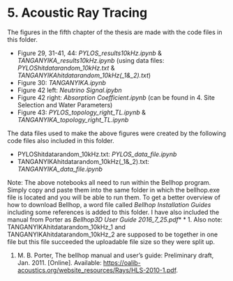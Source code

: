 # 5. Acoustic Ray Tracing

The figures in the fifth chapter of the thesis are made with the code files in this folder.
* Figure 29, 31-41, 44: *PYLOS_results10kHz.ipynb* & *TANGANYIKA_results10kHz.ipynb* (using data files: *PYLOShitdatarandom_10kHz.txt* & *TANGANYIKAhitdatarandom_10kHz(_1&_2).txt*)
* Figure 30: *TANGANYIKA.ipynb*
* Figure 42 left: *Neutrino Signal.ipybn*
* Figure 42 right: *Absorption Coefficient.ipynb* (can be found in 4. Site Selection and Water Parameters)
* Figure 43: *PYLOS_topology_right_TL.ipynb* & *TANGANYIKA_topology_right_TL.ipynb*

The data files used to make the above figures were created by the following code files also included in this folder.
* PYLOShitdatarandom_10kHz.txt: *PYLOS_data_file.ipynb*
* TANGANYIKAhitdatarandom_10kHz(_1&_2).txt: *TANGANYIKA_data_file.ipynb*

Note: The above notebooks all need to run within the Bellhop program. Simply copy and paste them into the same folder in which the bellhop.exe file is located and you will be able to run them. To get a better overview of how to download Bellhop, a word file called *Bellhop Installation Guides* including some references is added to this folder. I have also included the manual from Porter as *Bellhop3D User Guide 2016_7_25.pdf*$**1$.
Also note: TANGANYIKAhitdatarandom_10kHz_1 and TANGANYIKAhitdatarandom_10kHz_2 are supposed to be together in one file but this file succeeded the uploadable file size so they were split up. 

1. M. B. Porter, The bellhop manual and user’s guide: Preliminary draft, Jan. 2011. [Online]. Available:
https://oalib-acoustics.org/website_resources/Rays/HLS-2010-1.pdf.
